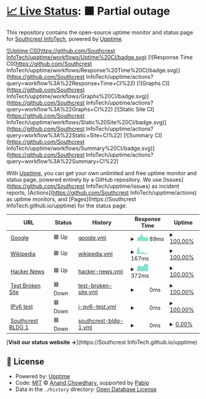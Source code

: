 # [📈 Live Status](https://sbc-mswofford.github.io/SBCIT_Services/): <!--live status--> **🟧 Partial outage**

This repository contains the open-source uptime monitor and status page for [Southcrest InfoTech](https://sbc-mswofford.github.io/SBCIT_Services/), powered by [Upptime](https://github.com/upptime/upptime).

[![Uptime CI](https://github.com/Southcrest InfoTech/upptime/workflows/Uptime%20CI/badge.svg)](https://sbc-mswofford.github.io/SBCIT_Services/actions?query=workflow%3A%22Uptime+CI%22)
[![Response Time CI](https://github.com/Southcrest InfoTech/upptime/workflows/Response%20Time%20CI/badge.svg)](https://github.com/Southcrest InfoTech/upptime/actions?query=workflow%3A%22Response+Time+CI%22)
[![Graphs CI](https://github.com/Southcrest InfoTech/upptime/workflows/Graphs%20CI/badge.svg)](https://github.com/Southcrest InfoTech/upptime/actions?query=workflow%3A%22Graphs+CI%22)
[![Static Site CI](https://github.com/Southcrest InfoTech/upptime/workflows/Static%20Site%20CI/badge.svg)](https://github.com/Southcrest InfoTech/upptime/actions?query=workflow%3A%22Static+Site+CI%22)
[![Summary CI](https://github.com/Southcrest InfoTech/upptime/workflows/Summary%20CI/badge.svg)](https://github.com/Southcrest InfoTech/upptime/actions?query=workflow%3A%22Summary+CI%22)

With [Upptime](https://upptime.js.org), you can get your own unlimited and free uptime monitor and status page, powered entirely by a GitHub repository. We use [Issues](https://github.com/Southcrest InfoTech/upptime/issues) as incident reports, [Actions](https://github.com/Southcrest InfoTech/upptime/actions) as uptime monitors, and [Pages](https://Southcrest InfoTech.github.io/upptime) for the status page.

<!--start: status pages-->
<!-- This summary is generated by Upptime (https://github.com/upptime/upptime) -->
<!-- Do not edit this manually, your changes will be overwritten -->
<!-- prettier-ignore -->
| URL | Status | History | Response Time | Uptime |
| --- | ------ | ------- | ------------- | ------ |
| <img alt="" src="https://icons.duckduckgo.com/ip3/www.google.com.ico" height="13"> [Google](https://www.google.com) | 🟩 Up | [google.yml](https://github.com/SBC-MSwofford/SBCIT_Services/commits/HEAD/history/google.yml) | <details><summary><img alt="Response time graph" src="./graphs/google/response-time-week.png" height="20"> 89ms</summary><br><a href="https://SBC-MSwofford.github.io/SBCIT_Services/history/google"><img alt="Response time 107" src="https://img.shields.io/endpoint?url=https%3A%2F%2Fraw.githubusercontent.com%2FSBC-MSwofford%2FSBCIT_Services%2FHEAD%2Fapi%2Fgoogle%2Fresponse-time.json"></a><br><a href="https://SBC-MSwofford.github.io/SBCIT_Services/history/google"><img alt="24-hour response time 91" src="https://img.shields.io/endpoint?url=https%3A%2F%2Fraw.githubusercontent.com%2FSBC-MSwofford%2FSBCIT_Services%2FHEAD%2Fapi%2Fgoogle%2Fresponse-time-day.json"></a><br><a href="https://SBC-MSwofford.github.io/SBCIT_Services/history/google"><img alt="7-day response time 89" src="https://img.shields.io/endpoint?url=https%3A%2F%2Fraw.githubusercontent.com%2FSBC-MSwofford%2FSBCIT_Services%2FHEAD%2Fapi%2Fgoogle%2Fresponse-time-week.json"></a><br><a href="https://SBC-MSwofford.github.io/SBCIT_Services/history/google"><img alt="30-day response time 97" src="https://img.shields.io/endpoint?url=https%3A%2F%2Fraw.githubusercontent.com%2FSBC-MSwofford%2FSBCIT_Services%2FHEAD%2Fapi%2Fgoogle%2Fresponse-time-month.json"></a><br><a href="https://SBC-MSwofford.github.io/SBCIT_Services/history/google"><img alt="1-year response time 107" src="https://img.shields.io/endpoint?url=https%3A%2F%2Fraw.githubusercontent.com%2FSBC-MSwofford%2FSBCIT_Services%2FHEAD%2Fapi%2Fgoogle%2Fresponse-time-year.json"></a></details> | <details><summary><a href="https://SBC-MSwofford.github.io/SBCIT_Services/history/google">100.00%</a></summary><a href="https://SBC-MSwofford.github.io/SBCIT_Services/history/google"><img alt="All-time uptime 100.00%" src="https://img.shields.io/endpoint?url=https%3A%2F%2Fraw.githubusercontent.com%2FSBC-MSwofford%2FSBCIT_Services%2FHEAD%2Fapi%2Fgoogle%2Fuptime.json"></a><br><a href="https://SBC-MSwofford.github.io/SBCIT_Services/history/google"><img alt="24-hour uptime 100.00%" src="https://img.shields.io/endpoint?url=https%3A%2F%2Fraw.githubusercontent.com%2FSBC-MSwofford%2FSBCIT_Services%2FHEAD%2Fapi%2Fgoogle%2Fuptime-day.json"></a><br><a href="https://SBC-MSwofford.github.io/SBCIT_Services/history/google"><img alt="7-day uptime 100.00%" src="https://img.shields.io/endpoint?url=https%3A%2F%2Fraw.githubusercontent.com%2FSBC-MSwofford%2FSBCIT_Services%2FHEAD%2Fapi%2Fgoogle%2Fuptime-week.json"></a><br><a href="https://SBC-MSwofford.github.io/SBCIT_Services/history/google"><img alt="30-day uptime 100.00%" src="https://img.shields.io/endpoint?url=https%3A%2F%2Fraw.githubusercontent.com%2FSBC-MSwofford%2FSBCIT_Services%2FHEAD%2Fapi%2Fgoogle%2Fuptime-month.json"></a><br><a href="https://SBC-MSwofford.github.io/SBCIT_Services/history/google"><img alt="1-year uptime 99.99%" src="https://img.shields.io/endpoint?url=https%3A%2F%2Fraw.githubusercontent.com%2FSBC-MSwofford%2FSBCIT_Services%2FHEAD%2Fapi%2Fgoogle%2Fuptime-year.json"></a></details>
| <img alt="" src="https://icons.duckduckgo.com/ip3/en.wikipedia.org.ico" height="13"> [Wikipedia](https://en.wikipedia.org) | 🟩 Up | [wikipedia.yml](https://github.com/SBC-MSwofford/SBCIT_Services/commits/HEAD/history/wikipedia.yml) | <details><summary><img alt="Response time graph" src="./graphs/wikipedia/response-time-week.png" height="20"> 167ms</summary><br><a href="https://SBC-MSwofford.github.io/SBCIT_Services/history/wikipedia"><img alt="Response time 201" src="https://img.shields.io/endpoint?url=https%3A%2F%2Fraw.githubusercontent.com%2FSBC-MSwofford%2FSBCIT_Services%2FHEAD%2Fapi%2Fwikipedia%2Fresponse-time.json"></a><br><a href="https://SBC-MSwofford.github.io/SBCIT_Services/history/wikipedia"><img alt="24-hour response time 497" src="https://img.shields.io/endpoint?url=https%3A%2F%2Fraw.githubusercontent.com%2FSBC-MSwofford%2FSBCIT_Services%2FHEAD%2Fapi%2Fwikipedia%2Fresponse-time-day.json"></a><br><a href="https://SBC-MSwofford.github.io/SBCIT_Services/history/wikipedia"><img alt="7-day response time 167" src="https://img.shields.io/endpoint?url=https%3A%2F%2Fraw.githubusercontent.com%2FSBC-MSwofford%2FSBCIT_Services%2FHEAD%2Fapi%2Fwikipedia%2Fresponse-time-week.json"></a><br><a href="https://SBC-MSwofford.github.io/SBCIT_Services/history/wikipedia"><img alt="30-day response time 198" src="https://img.shields.io/endpoint?url=https%3A%2F%2Fraw.githubusercontent.com%2FSBC-MSwofford%2FSBCIT_Services%2FHEAD%2Fapi%2Fwikipedia%2Fresponse-time-month.json"></a><br><a href="https://SBC-MSwofford.github.io/SBCIT_Services/history/wikipedia"><img alt="1-year response time 201" src="https://img.shields.io/endpoint?url=https%3A%2F%2Fraw.githubusercontent.com%2FSBC-MSwofford%2FSBCIT_Services%2FHEAD%2Fapi%2Fwikipedia%2Fresponse-time-year.json"></a></details> | <details><summary><a href="https://SBC-MSwofford.github.io/SBCIT_Services/history/wikipedia">100.00%</a></summary><a href="https://SBC-MSwofford.github.io/SBCIT_Services/history/wikipedia"><img alt="All-time uptime 100.00%" src="https://img.shields.io/endpoint?url=https%3A%2F%2Fraw.githubusercontent.com%2FSBC-MSwofford%2FSBCIT_Services%2FHEAD%2Fapi%2Fwikipedia%2Fuptime.json"></a><br><a href="https://SBC-MSwofford.github.io/SBCIT_Services/history/wikipedia"><img alt="24-hour uptime 100.00%" src="https://img.shields.io/endpoint?url=https%3A%2F%2Fraw.githubusercontent.com%2FSBC-MSwofford%2FSBCIT_Services%2FHEAD%2Fapi%2Fwikipedia%2Fuptime-day.json"></a><br><a href="https://SBC-MSwofford.github.io/SBCIT_Services/history/wikipedia"><img alt="7-day uptime 100.00%" src="https://img.shields.io/endpoint?url=https%3A%2F%2Fraw.githubusercontent.com%2FSBC-MSwofford%2FSBCIT_Services%2FHEAD%2Fapi%2Fwikipedia%2Fuptime-week.json"></a><br><a href="https://SBC-MSwofford.github.io/SBCIT_Services/history/wikipedia"><img alt="30-day uptime 100.00%" src="https://img.shields.io/endpoint?url=https%3A%2F%2Fraw.githubusercontent.com%2FSBC-MSwofford%2FSBCIT_Services%2FHEAD%2Fapi%2Fwikipedia%2Fuptime-month.json"></a><br><a href="https://SBC-MSwofford.github.io/SBCIT_Services/history/wikipedia"><img alt="1-year uptime 100.00%" src="https://img.shields.io/endpoint?url=https%3A%2F%2Fraw.githubusercontent.com%2FSBC-MSwofford%2FSBCIT_Services%2FHEAD%2Fapi%2Fwikipedia%2Fuptime-year.json"></a></details>
| <img alt="" src="https://icons.duckduckgo.com/ip3/news.ycombinator.com.ico" height="13"> [Hacker News](https://news.ycombinator.com) | 🟩 Up | [hacker-news.yml](https://github.com/SBC-MSwofford/SBCIT_Services/commits/HEAD/history/hacker-news.yml) | <details><summary><img alt="Response time graph" src="./graphs/hacker-news/response-time-week.png" height="20"> 372ms</summary><br><a href="https://SBC-MSwofford.github.io/SBCIT_Services/history/hacker-news"><img alt="Response time 321" src="https://img.shields.io/endpoint?url=https%3A%2F%2Fraw.githubusercontent.com%2FSBC-MSwofford%2FSBCIT_Services%2FHEAD%2Fapi%2Fhacker-news%2Fresponse-time.json"></a><br><a href="https://SBC-MSwofford.github.io/SBCIT_Services/history/hacker-news"><img alt="24-hour response time 221" src="https://img.shields.io/endpoint?url=https%3A%2F%2Fraw.githubusercontent.com%2FSBC-MSwofford%2FSBCIT_Services%2FHEAD%2Fapi%2Fhacker-news%2Fresponse-time-day.json"></a><br><a href="https://SBC-MSwofford.github.io/SBCIT_Services/history/hacker-news"><img alt="7-day response time 372" src="https://img.shields.io/endpoint?url=https%3A%2F%2Fraw.githubusercontent.com%2FSBC-MSwofford%2FSBCIT_Services%2FHEAD%2Fapi%2Fhacker-news%2Fresponse-time-week.json"></a><br><a href="https://SBC-MSwofford.github.io/SBCIT_Services/history/hacker-news"><img alt="30-day response time 320" src="https://img.shields.io/endpoint?url=https%3A%2F%2Fraw.githubusercontent.com%2FSBC-MSwofford%2FSBCIT_Services%2FHEAD%2Fapi%2Fhacker-news%2Fresponse-time-month.json"></a><br><a href="https://SBC-MSwofford.github.io/SBCIT_Services/history/hacker-news"><img alt="1-year response time 321" src="https://img.shields.io/endpoint?url=https%3A%2F%2Fraw.githubusercontent.com%2FSBC-MSwofford%2FSBCIT_Services%2FHEAD%2Fapi%2Fhacker-news%2Fresponse-time-year.json"></a></details> | <details><summary><a href="https://SBC-MSwofford.github.io/SBCIT_Services/history/hacker-news">100.00%</a></summary><a href="https://SBC-MSwofford.github.io/SBCIT_Services/history/hacker-news"><img alt="All-time uptime 100.00%" src="https://img.shields.io/endpoint?url=https%3A%2F%2Fraw.githubusercontent.com%2FSBC-MSwofford%2FSBCIT_Services%2FHEAD%2Fapi%2Fhacker-news%2Fuptime.json"></a><br><a href="https://SBC-MSwofford.github.io/SBCIT_Services/history/hacker-news"><img alt="24-hour uptime 100.00%" src="https://img.shields.io/endpoint?url=https%3A%2F%2Fraw.githubusercontent.com%2FSBC-MSwofford%2FSBCIT_Services%2FHEAD%2Fapi%2Fhacker-news%2Fuptime-day.json"></a><br><a href="https://SBC-MSwofford.github.io/SBCIT_Services/history/hacker-news"><img alt="7-day uptime 100.00%" src="https://img.shields.io/endpoint?url=https%3A%2F%2Fraw.githubusercontent.com%2FSBC-MSwofford%2FSBCIT_Services%2FHEAD%2Fapi%2Fhacker-news%2Fuptime-week.json"></a><br><a href="https://SBC-MSwofford.github.io/SBCIT_Services/history/hacker-news"><img alt="30-day uptime 100.00%" src="https://img.shields.io/endpoint?url=https%3A%2F%2Fraw.githubusercontent.com%2FSBC-MSwofford%2FSBCIT_Services%2FHEAD%2Fapi%2Fhacker-news%2Fuptime-month.json"></a><br><a href="https://SBC-MSwofford.github.io/SBCIT_Services/history/hacker-news"><img alt="1-year uptime 100.00%" src="https://img.shields.io/endpoint?url=https%3A%2F%2Fraw.githubusercontent.com%2FSBC-MSwofford%2FSBCIT_Services%2FHEAD%2Fapi%2Fhacker-news%2Fuptime-year.json"></a></details>
| <img alt="" src="https://icons.duckduckgo.com/ip3/thissitedoesnotexist.koj.co.ico" height="13"> [Test Broken Site](https://thissitedoesnotexist.koj.co) | 🟥 Down | [test-broken-site.yml](https://github.com/SBC-MSwofford/SBCIT_Services/commits/HEAD/history/test-broken-site.yml) | <details><summary><img alt="Response time graph" src="./graphs/test-broken-site/response-time-week.png" height="20"> 0ms</summary><br><a href="https://SBC-MSwofford.github.io/SBCIT_Services/history/test-broken-site"><img alt="Response time 0" src="https://img.shields.io/endpoint?url=https%3A%2F%2Fraw.githubusercontent.com%2FSBC-MSwofford%2FSBCIT_Services%2FHEAD%2Fapi%2Ftest-broken-site%2Fresponse-time.json"></a><br><a href="https://SBC-MSwofford.github.io/SBCIT_Services/history/test-broken-site"><img alt="24-hour response time 0" src="https://img.shields.io/endpoint?url=https%3A%2F%2Fraw.githubusercontent.com%2FSBC-MSwofford%2FSBCIT_Services%2FHEAD%2Fapi%2Ftest-broken-site%2Fresponse-time-day.json"></a><br><a href="https://SBC-MSwofford.github.io/SBCIT_Services/history/test-broken-site"><img alt="7-day response time 0" src="https://img.shields.io/endpoint?url=https%3A%2F%2Fraw.githubusercontent.com%2FSBC-MSwofford%2FSBCIT_Services%2FHEAD%2Fapi%2Ftest-broken-site%2Fresponse-time-week.json"></a><br><a href="https://SBC-MSwofford.github.io/SBCIT_Services/history/test-broken-site"><img alt="30-day response time 0" src="https://img.shields.io/endpoint?url=https%3A%2F%2Fraw.githubusercontent.com%2FSBC-MSwofford%2FSBCIT_Services%2FHEAD%2Fapi%2Ftest-broken-site%2Fresponse-time-month.json"></a><br><a href="https://SBC-MSwofford.github.io/SBCIT_Services/history/test-broken-site"><img alt="1-year response time 0" src="https://img.shields.io/endpoint?url=https%3A%2F%2Fraw.githubusercontent.com%2FSBC-MSwofford%2FSBCIT_Services%2FHEAD%2Fapi%2Ftest-broken-site%2Fresponse-time-year.json"></a></details> | <details><summary><a href="https://SBC-MSwofford.github.io/SBCIT_Services/history/test-broken-site">100.00%</a></summary><a href="https://SBC-MSwofford.github.io/SBCIT_Services/history/test-broken-site"><img alt="All-time uptime 100.00%" src="https://img.shields.io/endpoint?url=https%3A%2F%2Fraw.githubusercontent.com%2FSBC-MSwofford%2FSBCIT_Services%2FHEAD%2Fapi%2Ftest-broken-site%2Fuptime.json"></a><br><a href="https://SBC-MSwofford.github.io/SBCIT_Services/history/test-broken-site"><img alt="24-hour uptime 100.00%" src="https://img.shields.io/endpoint?url=https%3A%2F%2Fraw.githubusercontent.com%2FSBC-MSwofford%2FSBCIT_Services%2FHEAD%2Fapi%2Ftest-broken-site%2Fuptime-day.json"></a><br><a href="https://SBC-MSwofford.github.io/SBCIT_Services/history/test-broken-site"><img alt="7-day uptime 100.00%" src="https://img.shields.io/endpoint?url=https%3A%2F%2Fraw.githubusercontent.com%2FSBC-MSwofford%2FSBCIT_Services%2FHEAD%2Fapi%2Ftest-broken-site%2Fuptime-week.json"></a><br><a href="https://SBC-MSwofford.github.io/SBCIT_Services/history/test-broken-site"><img alt="30-day uptime 100.00%" src="https://img.shields.io/endpoint?url=https%3A%2F%2Fraw.githubusercontent.com%2FSBC-MSwofford%2FSBCIT_Services%2FHEAD%2Fapi%2Ftest-broken-site%2Fuptime-month.json"></a><br><a href="https://SBC-MSwofford.github.io/SBCIT_Services/history/test-broken-site"><img alt="1-year uptime 100.00%" src="https://img.shields.io/endpoint?url=https%3A%2F%2Fraw.githubusercontent.com%2FSBC-MSwofford%2FSBCIT_Services%2FHEAD%2Fapi%2Ftest-broken-site%2Fuptime-year.json"></a></details>
| <img alt="" src="https://icons.duckduckgo.com/ip3/null.ico" height="13"> [IPv6 test](forwardemail.net) | 🟥 Down | [i-pv6-test.yml](https://github.com/SBC-MSwofford/SBCIT_Services/commits/HEAD/history/i-pv6-test.yml) | <details><summary><img alt="Response time graph" src="./graphs/i-pv6-test/response-time-week.png" height="20"> 0ms</summary><br><a href="https://SBC-MSwofford.github.io/SBCIT_Services/history/i-pv6-test"><img alt="Response time 0" src="https://img.shields.io/endpoint?url=https%3A%2F%2Fraw.githubusercontent.com%2FSBC-MSwofford%2FSBCIT_Services%2FHEAD%2Fapi%2Fi-pv6-test%2Fresponse-time.json"></a><br><a href="https://SBC-MSwofford.github.io/SBCIT_Services/history/i-pv6-test"><img alt="24-hour response time 0" src="https://img.shields.io/endpoint?url=https%3A%2F%2Fraw.githubusercontent.com%2FSBC-MSwofford%2FSBCIT_Services%2FHEAD%2Fapi%2Fi-pv6-test%2Fresponse-time-day.json"></a><br><a href="https://SBC-MSwofford.github.io/SBCIT_Services/history/i-pv6-test"><img alt="7-day response time 0" src="https://img.shields.io/endpoint?url=https%3A%2F%2Fraw.githubusercontent.com%2FSBC-MSwofford%2FSBCIT_Services%2FHEAD%2Fapi%2Fi-pv6-test%2Fresponse-time-week.json"></a><br><a href="https://SBC-MSwofford.github.io/SBCIT_Services/history/i-pv6-test"><img alt="30-day response time 0" src="https://img.shields.io/endpoint?url=https%3A%2F%2Fraw.githubusercontent.com%2FSBC-MSwofford%2FSBCIT_Services%2FHEAD%2Fapi%2Fi-pv6-test%2Fresponse-time-month.json"></a><br><a href="https://SBC-MSwofford.github.io/SBCIT_Services/history/i-pv6-test"><img alt="1-year response time 0" src="https://img.shields.io/endpoint?url=https%3A%2F%2Fraw.githubusercontent.com%2FSBC-MSwofford%2FSBCIT_Services%2FHEAD%2Fapi%2Fi-pv6-test%2Fresponse-time-year.json"></a></details> | <details><summary><a href="https://SBC-MSwofford.github.io/SBCIT_Services/history/i-pv6-test">100.00%</a></summary><a href="https://SBC-MSwofford.github.io/SBCIT_Services/history/i-pv6-test"><img alt="All-time uptime 100.00%" src="https://img.shields.io/endpoint?url=https%3A%2F%2Fraw.githubusercontent.com%2FSBC-MSwofford%2FSBCIT_Services%2FHEAD%2Fapi%2Fi-pv6-test%2Fuptime.json"></a><br><a href="https://SBC-MSwofford.github.io/SBCIT_Services/history/i-pv6-test"><img alt="24-hour uptime 100.00%" src="https://img.shields.io/endpoint?url=https%3A%2F%2Fraw.githubusercontent.com%2FSBC-MSwofford%2FSBCIT_Services%2FHEAD%2Fapi%2Fi-pv6-test%2Fuptime-day.json"></a><br><a href="https://SBC-MSwofford.github.io/SBCIT_Services/history/i-pv6-test"><img alt="7-day uptime 100.00%" src="https://img.shields.io/endpoint?url=https%3A%2F%2Fraw.githubusercontent.com%2FSBC-MSwofford%2FSBCIT_Services%2FHEAD%2Fapi%2Fi-pv6-test%2Fuptime-week.json"></a><br><a href="https://SBC-MSwofford.github.io/SBCIT_Services/history/i-pv6-test"><img alt="30-day uptime 100.00%" src="https://img.shields.io/endpoint?url=https%3A%2F%2Fraw.githubusercontent.com%2FSBC-MSwofford%2FSBCIT_Services%2FHEAD%2Fapi%2Fi-pv6-test%2Fuptime-month.json"></a><br><a href="https://SBC-MSwofford.github.io/SBCIT_Services/history/i-pv6-test"><img alt="1-year uptime 100.00%" src="https://img.shields.io/endpoint?url=https%3A%2F%2Fraw.githubusercontent.com%2FSBC-MSwofford%2FSBCIT_Services%2FHEAD%2Fapi%2Fi-pv6-test%2Fuptime-year.json"></a></details>
| <img alt="" src="https://icons.duckduckgo.com/ip3/null.ico" height="13"> [Southcrest BLDG 1](internal.bldg1.southcrest.org) | 🟥 Down | [southcrest-bldg-1.yml](https://github.com/SBC-MSwofford/SBCIT_Services/commits/HEAD/history/southcrest-bldg-1.yml) | <details><summary><img alt="Response time graph" src="./graphs/southcrest-bldg-1/response-time-week.png" height="20"> 0ms</summary><br><a href="https://SBC-MSwofford.github.io/SBCIT_Services/history/southcrest-bldg-1"><img alt="Response time 0" src="https://img.shields.io/endpoint?url=https%3A%2F%2Fraw.githubusercontent.com%2FSBC-MSwofford%2FSBCIT_Services%2FHEAD%2Fapi%2Fsouthcrest-bldg-1%2Fresponse-time.json"></a><br><a href="https://SBC-MSwofford.github.io/SBCIT_Services/history/southcrest-bldg-1"><img alt="24-hour response time 0" src="https://img.shields.io/endpoint?url=https%3A%2F%2Fraw.githubusercontent.com%2FSBC-MSwofford%2FSBCIT_Services%2FHEAD%2Fapi%2Fsouthcrest-bldg-1%2Fresponse-time-day.json"></a><br><a href="https://SBC-MSwofford.github.io/SBCIT_Services/history/southcrest-bldg-1"><img alt="7-day response time 0" src="https://img.shields.io/endpoint?url=https%3A%2F%2Fraw.githubusercontent.com%2FSBC-MSwofford%2FSBCIT_Services%2FHEAD%2Fapi%2Fsouthcrest-bldg-1%2Fresponse-time-week.json"></a><br><a href="https://SBC-MSwofford.github.io/SBCIT_Services/history/southcrest-bldg-1"><img alt="30-day response time 0" src="https://img.shields.io/endpoint?url=https%3A%2F%2Fraw.githubusercontent.com%2FSBC-MSwofford%2FSBCIT_Services%2FHEAD%2Fapi%2Fsouthcrest-bldg-1%2Fresponse-time-month.json"></a><br><a href="https://SBC-MSwofford.github.io/SBCIT_Services/history/southcrest-bldg-1"><img alt="1-year response time 0" src="https://img.shields.io/endpoint?url=https%3A%2F%2Fraw.githubusercontent.com%2FSBC-MSwofford%2FSBCIT_Services%2FHEAD%2Fapi%2Fsouthcrest-bldg-1%2Fresponse-time-year.json"></a></details> | <details><summary><a href="https://SBC-MSwofford.github.io/SBCIT_Services/history/southcrest-bldg-1">0.00%</a></summary><a href="https://SBC-MSwofford.github.io/SBCIT_Services/history/southcrest-bldg-1"><img alt="All-time uptime 0.00%" src="https://img.shields.io/endpoint?url=https%3A%2F%2Fraw.githubusercontent.com%2FSBC-MSwofford%2FSBCIT_Services%2FHEAD%2Fapi%2Fsouthcrest-bldg-1%2Fuptime.json"></a><br><a href="https://SBC-MSwofford.github.io/SBCIT_Services/history/southcrest-bldg-1"><img alt="24-hour uptime 0.00%" src="https://img.shields.io/endpoint?url=https%3A%2F%2Fraw.githubusercontent.com%2FSBC-MSwofford%2FSBCIT_Services%2FHEAD%2Fapi%2Fsouthcrest-bldg-1%2Fuptime-day.json"></a><br><a href="https://SBC-MSwofford.github.io/SBCIT_Services/history/southcrest-bldg-1"><img alt="7-day uptime 0.00%" src="https://img.shields.io/endpoint?url=https%3A%2F%2Fraw.githubusercontent.com%2FSBC-MSwofford%2FSBCIT_Services%2FHEAD%2Fapi%2Fsouthcrest-bldg-1%2Fuptime-week.json"></a><br><a href="https://SBC-MSwofford.github.io/SBCIT_Services/history/southcrest-bldg-1"><img alt="30-day uptime 0.00%" src="https://img.shields.io/endpoint?url=https%3A%2F%2Fraw.githubusercontent.com%2FSBC-MSwofford%2FSBCIT_Services%2FHEAD%2Fapi%2Fsouthcrest-bldg-1%2Fuptime-month.json"></a><br><a href="https://SBC-MSwofford.github.io/SBCIT_Services/history/southcrest-bldg-1"><img alt="1-year uptime 0.00%" src="https://img.shields.io/endpoint?url=https%3A%2F%2Fraw.githubusercontent.com%2FSBC-MSwofford%2FSBCIT_Services%2FHEAD%2Fapi%2Fsouthcrest-bldg-1%2Fuptime-year.json"></a></details>

<!--end: status pages-->

[**Visit our status website →**](https://Southcrest InfoTech.github.io/upptime)

## 📄 License

- Powered by: [Upptime](https://github.com/upptime/upptime)
- Code: [MIT](./LICENSE) © [Anand Chowdhary](https://anandchowdhary.com), supported by [Pabio](https://pabio.com)
- Data in the `./history` directory: [Open Database License](https://opendatacommons.org/licenses/odbl/1-0/)
